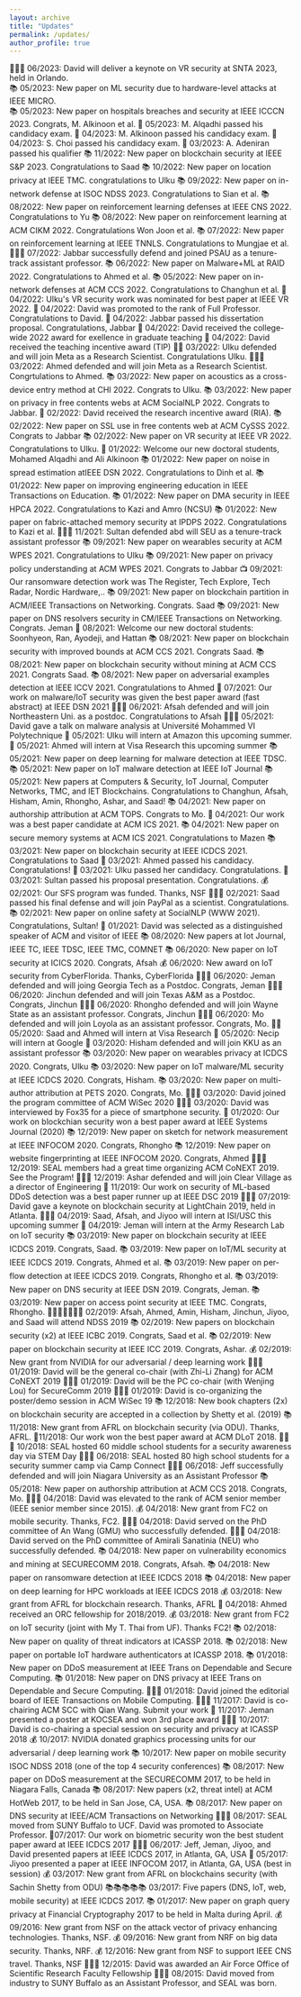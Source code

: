 ```yaml
---
layout: archive
title: "Updates"
permalink: /updates/
author_profile: true
---
```


👨🏻‍🏫 06/2023: David will deliver a keynote on VR security at SNTA 2023, held in Orlando.\
📚 05/2023: New paper on ML security due to hardware-level attacks at IEEE MICRO.\
📚 05/2023: New paper on hospitals breaches and security at IEEE ICCCN 2023. Congrats, M. Alkinoon et al.
🎯 05/2023: M. Alqadhi passed his candidacy exam.
🎯 04/2023: M. Alkinoon passed his candidacy exam.
🎯 04/2023: S. Choi passed his candidacy exam.
🎯 03/2023: A. Adeniran passed his qualifier
📚 11/2022: New paper on blockchain security at IEEE S&P 2023. Congratulations to Saad
📚 10/2022: New paper on location privacy at IEEE TMC. congratulations to Ulku
📚 09/2022: New paper on in-network defense at ISOC NDSS 2023. Congratulations to Sian et al.
📚 08/2022: New paper on reinforcement learning defenses at IEEE CNS 2022. Congratulations to Yu
📚 08/2022: New paper on reinforcement learning at ACM CIKM 2022. Congratulations Won Joon et al.
📚 07/2022: New paper on reinforcement learning at IEEE TNNLS. Congratulations to Mungjae et al.
👨🏻‍🎓 07/2022: Jabbar successfully defend and joined PSAU as a tenure-track assistant professor.
📚 06/2022: New paper on Malware+ML at RAID 2022. Congratulations to Ahmed et al.
📚 05/2022: New paper on in-network defenses at ACM CCS 2022. Congratulations to Changhun et al.
🏅 04/2022: Ulku's VR security work was nominated for best paper at IEEE VR 2022.
🎯 04/2022: David was promoted to the rank of Full Professor. Congratulations to David.
🎯 04/2022: Jabbar passed his dissertation proposal. Congratulations, Jabbar
🎉 04/2022: David received the college-wide 2022 award for exellence in graduate teaching
🎉 04/2022: David received the teaching incentive award (TIP)
👩‍🎓 03/2022: Ulku defended and will join Meta as a Research Scientist. Congratulations Ulku.
👨🏻‍🎓 03/2022: Ahmed defended and will join Meta as a Research Scientist. Congrtulations to Ahmed.
📚 03/2022: New paper on acoustics as a cross-device entry method at CHI 2022. Congrats to Ulku.
📚 03/2022: New paper on privacy in free contents webs at ACM SocialNLP 2022. Congrats to Jabbar.
🎉 02/2022: David received the research incentive award (RIA).
📚 02/2022: New paper on SSL use in free contents web at ACM CySSS 2022. Congrats to Jabbar
📚 02/2022: New paper on VR security at IEEE VR 2022. Congratulations to Ulku.
🥷 01/2022: Welcome our new doctoral students, Mohamed Alqadhi and Ali Alkinoon
📚 01/2022: New paper on noise in spread estimation atIEEE DSN 2022. Congratulations to Dinh et al.
📚 01/2022: New paper on improving engineering education in IEEE Transactions on Education.
📚 01/2022: New paper on DMA security in IEEE HPCA 2022. Congratulations to Kazi and Amro (NCSU)
📚 01/2022: New paper on fabric-attached memory security at IPDPS 2022. Congratulations to Kazi et al.
👨🏻‍🎓 11/2021: Sultan defended abd will SEU as a tenure-track assistant professor
📚 09/2021: New paper on wearables security at ACM WPES 2021. Congratulations to Ulku
📚 09/2021: New paper on privacy policy understanding at ACM WPES 2021. Congrats to Jabbar
📺 09/2021: Our ransomware detection work was The Register, Tech Explore, Tech Radar, Nordic Hardware,..
📚 09/2021: New paper on blockchain partition in ACM/IEEE Transactions on Networking. Congrats. Saad
📚 09/2021: New paper on DNS resolvers security in CM/IEEE Transactions on Networking. Congrats. Jeman
🥷 08/2021: Welcome our new doctoral students: Soonhyeon, Ran, Ayodeji, and Hattan
📚 08/2021: New paper on blockchain security with improved bounds at ACM CCS 2021. Congrats Saad.
📚 08/2021: New paper on blockchain security without mining at ACM CCS 2021. Congrats Saad.
📚 08/2021: New paper on adversarial examples detection at IEEE ICCV 2021. Congratulations to Ahmed
🏅 07/2021: Our work on malware/IoT security was given the best paper award (fast abstract) at IEEE DSN 2021
👨🏻‍🎓 06/2021: Afsah defended and will join Northeastern Uni. as a postdoc. Congratulations to Afsah
👨🏻‍🏫 05/2021: David gave a talk on malware analysis at Université Mohammed VI Polytechnique
🥷 05/2021: Ulku will intern at Amazon this upcoming summer.
🥷 05/2021: Ahmed will intern at Visa Research this upcoming summer
📚 05/2021: New paper on deep learning for malware detection at IEEE TDSC.
📚 05/2021: New paper on IoT malware detection at IEEE IoT Journal
📚 05/2021: New papers at Computers & Security, IoT Journal, Computer Networks, TMC, and IET Blockchains. Congratulations to Changhun, Afsah, Hisham, Amin, Rhongho, Ashar, and Saad!
📚 04/2021: New paper on authorship attribution at ACM TOPS. Congrats to Mo.
🏅 04/2021: Our work was a best paper candidate at ACM ICS 2021.
📚 04/2021: New paper on secure memory systems at ACM ICS 2021. Congratulations to Mazen
📚 03/2021: New paper on blockchain security at IEEE ICDCS 2021. Congratulations to Saad
🎯 03/2021: Ahmed passed his candidacy. Congratulations!
🎯 03/2021: Ulku passed her candidacy. Congratulations.
🎯 03/2021: Sultan passed his proposal presentation. Congratulations.
💰 02/2021: Our SFS program was funded. Thanks, NSF
👨🏻‍🎓 02/2021: Saad passed his final defense and will join PayPal as a scientist. Congratulations.
📚 02/2021: New paper on online safety at SocialNLP (WWW 2021). Congratulations, Sultan!
👷 01/2021: David was selected as a distinguished speaker of ACM and visitor of IEEE
📚 08/2020: New papers at Iot Journal, IEEE TC, IEEE TDSC, IEEE TMC, COMNET
📚 06/2020: New paper on IoT security at ICICS 2020. Congrats, Afsah
💰 06/2020: New award on IoT security from CyberFlorida. Thanks, CyberFlorida
👨🏻‍🎓 06/2020: Jeman defended and will joing Georgia Tech as a Postdoc. Congrats, Jeman
👨🏻‍🎓 06/2020: Jinchun defended and will join Texas A&M as a Postdoc. Congrats, Jinchun
👨🏻‍🎓 06/2020: Rhongho defended and will join Wayne State as an assistant professor. Congrats, Jinchun
👨🏻‍🎓 06/2020: Mo defended and will join Loyola as an assistant professor. Congrats, Mo.
🥷🥷 05/2020: Saad and Ahmed will intern at Visa Research
🥷 05/2020: Necip will intern at Google
🥷 03/2020: Hisham defended and will join KKU as an assistant professor
📚 03/2020: New paper on wearables privacy at ICDCS 2020. Congrats, Ulku
📚 03/2020: New paper on IoT malware/ML security at IEEE ICDCS 2020. Congrats, Hisham.
📚 03/2020: New paper on multi-author attribution at PETS 2020. Congrats, Mo.
👨🏻‍🏫 03/2020: David joined the program committee of ACM WiSec 2020
👨🏻‍🏫 03/2020: David was interviewed by Fox35 for a piece of smartphone security.
🏅 01/2020: Our work on blockchian security won a best paper award at IEEE Systems Journal (2020)
📚 12/2019: New paper on sketch for network measurement at IEEE INFOCOM 2020. Congrats, Rhongho
📚 12/2019: New paper on website fingerprinting at IEEE INFOCOM 2020. Congrats, Ahmed
🥷🥷🥷 12/2019: SEAL members had a great time organizing ACM CoNEXT 2019. See the Program!
👨🏻‍🎓 12/2019: Ashar defended and will join Clear Village as a director of Engineering
🏅 11/2019: Our work on security of ML-based DDoS detection was a best paper runner up at IEEE DSC 2019
👨🏻‍🏫 07/2019: David gave a keynote on blockchain security at LightChain 2019, held in Atlanta.
🥷🥷🥷 04/2019: Saad, Afsah, and Jiyoo will intern at ISI/USC this upcoming summer
🥷 04/2019: Jeman will intern at the Army Research Lab on IoT security
📚 03/2019: New paper on blockchain security at IEEE ICDCS 2019. Congrats, Saad.
📚 03/2019: New paper on IoT/ML security at IEEE ICDCS 2019. Congrats, Ahmed et al.
📚 03/2019: New paper on per-flow detection at IEEE ICDCS 2019. Congrats, Rhongho et al.
📚 03/2019: New paper on DNS security at IEEE DSN 2019. Congrats, Jeman.
📚 03/2019: New paper on access point security at IEEE TMC. Congrats, Rhongho.
🥷🥷🥷🥷🥷🥷🥷 02/2019: Afsah, Ahmed, Amin, Hisham, Jinchun, Jiyoo, and Saad will attend NDSS 2019
📚 02/2019: New papers on blockchain security (x2) at IEEE ICBC 2019. Congrats, Saad et al.
📚 02/2019: New paper on blockchain security at IEEE ICC 2019. Congrats, Ashar.
💰 02/2019: New grant from NVIDIA for our adversarial / deep learning work
👨🏻‍🏫 01/2019: David will be the general co-chair (with Zhi-Li Zhang) for ACM CoNEXT 2019
👨🏻‍🏫 01/2019: David will be the PC co-chair (with Wenjing Lou) for SecureComm 2019
👨🏻‍🏫 01/2019: David is co-organizing the poster/demo session in ACM WiSec 19
📚 12/2018: New book chapters (2x) on blockchain security are accepted in a collection by Shetty et al. (2019)
📚 11/2018: New grant from AFRL on blockchain security (via ODU). Thanks, AFRL.
🏅11/2018: Our work won the best paper award at ACM DLoT 2018.
🥷🥷🥷 10/2018: SEAL hosted 60 middle school students for a security awareness day via STEM Day
🥷🥷🥷 06/2018: SEAL hosted 80 high school students for a security summer camp via Camp Connect
👨🏻‍🎓 06/2018: Jeff successfully defended and will join Niagara University as an Assistant Professor
📚 05/2018: New paper on authorship attribution at ACM CCS 2018. Congrats, Mo.
👨🏻‍🏫 04/2018: David was elevated to the rank of ACM senior member (IEEE senior member since 2015).
💰 04/2018: New grant from FC2 on mobile security. Thanks, FC2.
👨🏻‍🏫 04/2018: David served on the PhD committee of An Wang (GMU) who successfully defended.
👨🏻‍🏫 04/2018: David served on the PhD committee of Amirali Sanatinia (NEU) who successfully defended.
📚 04/2018: New paper on vulnerability economics and mining at SECURECOMM 2018. Congrats, Afsah.
📚 04/2018: New paper on ransomware detection at IEEE ICDCS 2018
📚 04/2018: New paper on deep learning for HPC workloads at IEEE ICDCS 2018
💰 03/2018: New grant from AFRL for blockchain research. Thanks, AFRL
🏅 04/2018: Ahmed received an ORC fellowship for 2018/2019.
💰 03/2018: New grant from FC2 on IoT security (joint with My T. Thai from UF). Thanks FC2!
📚 02/2018: New paper on quality of threat indicators at ICASSP 2018.
📚 02/2018: New paper on portable IoT hardware authenticators at ICASSP 2018.
📚 01/2018: New paper on DDoS measurement at IEEE Trans on Dependable and Secure Computing.
📚 01/2018: New paper on DNS privacy at IEEE Trans on Dependable and Secure Computing.
👨🏻‍🏫 01/2018: David joined the editorial board of IEEE Transactions on Mobile Computing.
👨🏻‍🏫 11/2017: David is co-chairing ACM SCC with Qian Wang. Submit your work
🏅 11/2017: Jeman presented a poster at KOCSEA and won 3rd place award
👨🏻‍🏫 10/2017: David is co-chairing a special session on security and privacy at ICASSP 2018
💰 10/2017: NVIDIA donated graphics processing units for our adversarial / deep learning work
📚 10/2017: New paper on mobile security ISOC NDSS 2018 (one of the top 4 security conferences)
📚 08/2017: New paper on DDoS measurement at the SECURECOMM 2017, to be held in Niagara Falls, Canada
📚 08/2017: New papers (x2, threat intel) at ACM HotWeb 2017, to be held in San Jose, CA, USA.
📚 08/2017: New paper on DNS security at IEEE/ACM Transactions on Networking
👨🏻‍🏫 08/2017: SEAL moved from SUNY Buffalo to UCF. David was promoted to Associate Professor.
🏅07/2017: Our work on biometric security won the best student paper award at IEEE ICDCS 2017
🥷🥷🥷 06/2017: Jeff, Jeman, Jiyoo, and David presented papers at IEEE ICDCS 2017, in Atlanta, GA, USA
🥷 05/2017: Jiyoo presented a paper at IEEE INFOCOM 2017, in Atlanta, GA, USA (best in session)
💰 03/2017: New grant from AFRL on blockchains security (with Sachin Shetty from ODU)
📚📚📚📚📚 03/2017: Five papers (DNS, IoT, web, mobile security) at IEEE ICDCS 2017.
📚 01/2017: New paper on graph query privacy at Financial Cryptography 2017 to be held in Malta during April.
💰 09/2016: New grant from NSF on the attack vector of privacy enhancing technologies. Thanks, NSF.
💰 09/2016: New grant from NRF on big data security. Thanks, NRF.
💰 12/2016: New grant from NSF to support IEEE CNS travel. Thanks, NSF
👨🏻‍🏫 12/2015: David was awarded an Air Force Office of Scientific Research Faculty Fellowship
👨🏻‍🏫 08/2015: David moved from industry to SUNY Buffalo as an Assistant Professor, and SEAL was born.
